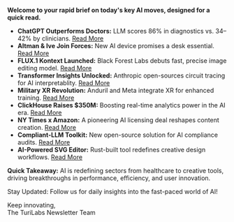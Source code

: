 <p><strong>Welcome to your rapid brief on today's key AI moves, designed for a quick read.</strong></p>
<ul>
<li><strong>ChatGPT Outperforms Doctors:</strong> LLM scores 86% in diagnostics vs. 34–42% by clinicians. <a href="https://arxiv.org/abs/2412.10849">Read More</a>  </li>
<li><strong>Altman &amp; Ive Join Forces:</strong> New AI device promises a desk essential. <a href="https://www.newyorker.com/culture/infinite-scroll/sam-altman-and-jony-ive-will-force-ai-into-your-life">Read More</a>  </li>
<li><strong>FLUX.1 Kontext Launched:</strong> Black Forest Labs debuts fast, precise image editing model. <a href="https://bfl.ai/models/flux-kontext">Read More</a>  </li>
<li><strong>Transformer Insights Unlocked:</strong> Anthropic open-sources circuit tracing for AI interpretablity. <a href="https://www.anthropic.com/research/open-source-circuit-tracing">Read More</a>  </li>
<li><strong>Military XR Revolution:</strong> Anduril and Meta integrate XR for enhanced training. <a href="https://www.anduril.com/article/anduril-and-meta-team-up-to-transform-xr-for-the-american-military/">Read More</a>  </li>
<li><strong>ClickHouse Raises $350M:</strong> Boosting real-time analytics power in the AI era. <a href="https://clickhouse.com/blog/clickhouse-raises-350-million-series-c-to-power-analytics-for-ai-era">Read More</a>  </li>
<li><strong>NY Times x Amazon:</strong> A pioneering AI licensing deal reshapes content creation. <a href="https://www.nytimes.com/2025/05/29/business/media/new-york-times-amazon-ai-licensing.html">Read More</a>  </li>
<li><strong>Compliant-LLM Toolkit:</strong> New open-source solution for AI compliance audits. <a href="https://github.com/fiddlecube/compliant-llm">Read More</a>  </li>
<li><strong>AI-Powered SVG Editor:</strong> Rust-built tool redefines creative design workflows. <a href="https://svg.new">Read More</a></li>
</ul>
<p><strong>Quick Takeaway:</strong> AI is redefining sectors from healthcare to creative tools, driving breakthroughs in performance, efficiency, and user innovation.</p>
<p>Stay Updated: Follow us for daily insights into the fast-paced world of AI!  </p>
<p>Keep innovating,<br />
The TuriLabs Newsletter Team</p>